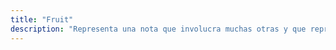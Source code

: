 ```yaml
---
title: "Fruit"
description: "Representa una nota que involucra muchas otras y que representa algo complejo o detallado"
---
```


